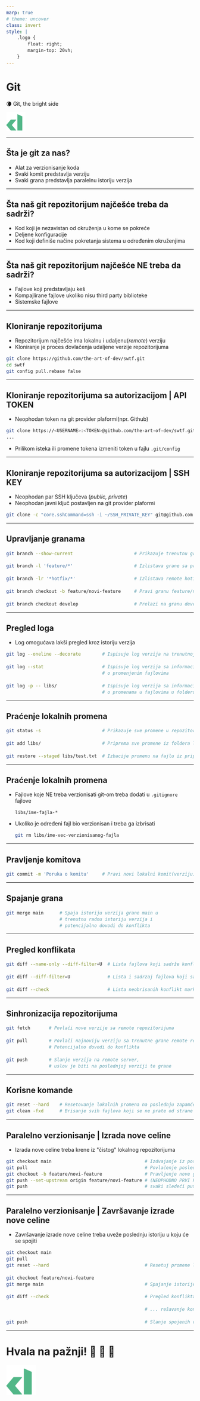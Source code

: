 ```yaml
---
marp: true
# theme: uncover
class: invert
style: |
    .logo {
        float: right;
        margin-top: 20vh;
    }
---
```


# Git

🌘 Git, the bright side


<img class="logo" src="../../../assets/aod-logo.svg" height="50px" />

---

## Šta je git za nas?

- Alat za verzionisanje koda
- Svaki komit predstavlja verziju
- Svaki grana predstavlja paralelnu istoriju verzija

---

## Šta naš git repozitorijum najčešće treba da sadrži?

- Kod koji je nezavistan od okruženja u kome se pokreće
- Deljene konfiguracije
- Kod koji definiše načine pokretanja sistema u određenim okruženjima

---

## Šta naš git repozitorijum najčešće NE treba da sadrži?

- Fajlove koji predstavljaju keš
- Kompajlirane fajlove ukoliko nisu third party biblioteke
- Sistemske fajlove

---

## Kloniranje repozitorijuma

- Repozitorijum najčešće ima lokalnu i udaljenu(*remote*) verziju
- Kloniranje je proces dovlačenja udaljene verzije repozitorijuma

```bash
git clone https://github.com/the-art-of-dev/swtf.git                            # Klonira repozitorijum
cd swtf
git config pull.rebase false                                                    # Postavlja mehanizam za spajanje grana
```

---

## Kloniranje repozitorijuma sa autorizacijom | API TOKEN

- Neophodan token na git provider plaformi(npr. Github)

```bash
git clone https://<USERNAME>:<TOKEN>@github.com/the-art-of-dev/swtf.git         # Klonira repozitorijum
...
```

- Prilikom isteka ili promene tokena izmeniti token u fajlu `.git/config`

---

## Kloniranje repozitorijuma sa autorizacijom | SSH KEY

- Neophodan par SSH ključeva (*public, private*)
- Neophodan javni ključ postavljen na git provider plaformi

```bash
git clone -c "core.sshCommand=ssh -i ~/SSH_PRIVATE_KEY" git@github.com:the-art-of-dev/swtf.git
```

---

## Upravljanje granama

```bash
git branch --show-current                       # Prikazuje trenutnu granu

git branch -l 'feature/*'                       # Izlistava grane sa prefixom feature/

git branch -lr '*hotfix/*'                      # Izlistava remote hotifx/ grane

git branch checkout -b feature/novi-feature     # Pravi granu feature/novi-feature

git branch checkout develop                     # Prelazi na granu develop
```

---

## Pregled loga

- Log omogućava lakši pregled kroz istoriju verzija

```bash
git log --oneline --decorate        # Ispisuje log verzija na trenutnoj grani

git log --stat                      # Ispisuje log verzija sa informacijama
                                    # o promenjenim fajlovima

git log -p -- libs/                 # Ispisuje log verzija sa informacijama
                                    # o promenama u fajlovima u folderu libs/
```

---

## Praćenje lokalnih promena

```bash
git status -s                       # Prikazuje sve promene u repozitorijumu

git add libs/                       # Priprema sve promene iz foldera libs/ za novi komit

git restore --staged libs/test.txt  # Izbacije promenu na fajlu iz pripremljenih promena za novi komit
```

---

## Praćenje lokalnih promena

- Fajlove koje NE treba verzionisati git-om treba dodati u `.gitignore` fajlove

  ```
  libs/ime-fajla-*
  ```

- Ukoliko je određeni fajl bio verzionisan i treba ga izbrisati

  ```bash
  git rm libs/ime-vec-verzionisanog-fajla
  ```

---

## Pravljenje komitova

```bash
git commit -m 'Poruka o komitu'     # Pravi novi lokalni komit(verziju) na osnovu pripremljenih fajlova
```

---

## Spajanje grana

```bash
git merge main      # Spaja istoriju verzija grane main u
                    # trenutnu radnu istoriju verzija i
                    # potencijalno dovodi do konflikta
```

---

## Pregled konflikata

```bash
git diff --name-only --diff-filter=U  # Lista fajlova koji sadrže konflikte

git diff --diff-filter=U              # Lista i sadrzaj fajlova koji sadrže konflikte

git diff --check                      # Lista neobrisanih konflikt markera u fajlovima
```

---

## Sinhronizacija repozitorijuma

```bash
git fetch       # Povlači nove verzije sa remote repozitorijuma

git pull        # Povlači najnoviju verziju sa trenutne grane remote repozitorijuma
                # Potencijalno dovodi do konflikta

git push        # Slanje verzija na remote server,
                # uslov je biti na poslednjoj verziji te grane
```

---
## Korisne komande

```bash
git reset --hard    # Resetovanje lokalnih promena na poslednju zapamćenu verziju (ne važi za novonastale fajlove)
git clean -fxd      # Brisanje svih fajlova koji se ne prate od strane gita(ukljucujući i novonastale)
```

---

## Paralelno verzionisanje | Izrada nove celine

- Izrada nove celine treba krene iz "čistog" lokalnog repozitorijuma

```bash
git checkout main                                   # Izdvajanje iz poslednje vrzije na main grani
git pull                                            # Povlačenje poslednje zapaćenje verzije na udaljenom repozitorijumu
git checkout -b feature/novi-feature                # Pravljenje nove grane(istorije) za izradu nove celine
git push --set-upstream origin feature/novi-feature # (NEOPHODNO PRVI PUT) Slanje nove grane na udaljeni repozitorijum
git push                                            # svaki sledeći put
```

---

## Paralelno verzionisanje | Završavanje izrade nove celine

- Završavanje izrade nove celine treba uveže poslednju istoriju u koju će se spojiti

```bash
git checkout main
git pull                                            
git reset --hard                                    # Resetuj promene logalne promene ukoliko ih ima

git checkout feature/novi-feature
git merge main                                      # Spajanje istorije main u istoriju feature/novi-feature

git diff --check                                    # Pregled konflikta ukoliko postoje

                                                    # ... rešavanje konflikta

git push                                            # Slanje spojenih verzija na remote repozitorijum
```

---

# Hvala na pažnji! 🙈 🙉 🙊

<img class="logo" src="../../../assets/aod-logo.svg" height="80px" />